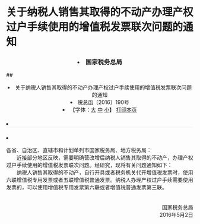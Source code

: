 # 关于纳税人销售其取得的不动产办理产权过户手续使用的增值税发票联次问题的通知


### <li  style="text-align:center">国家税务总局</li>
##<li class="sv_texth1_red" style="text-align:center">关于纳税人销售其取得的不动产办理产权过户手续使用的增值税发票联次问题的通知</li>
        <li class="sv_black14_30" style="text-align:center">税总函〔2016〕190号</li>
                           <li class="sv_texth2" style="text-align:center;"><span style="color:#000000;">【字体：<a href="#" onclick="tax_content.style.fontSize='16px';Javascript:return false;">大</a> <span style="color:#06C"><a href="#" onclick="tax_content.style.fontSize='14px';Javascript:return false;">中</a></span> <a href="#" onclick="tax_content.style.fontSize='12px';Javascript:return false;">小</a>】</span>  <a href="javascript:window.print()">打印本页</a>   

</li>
         <li style="border-bottom:solid 1px #f0f0f0; margin:20px auto"></li>
            <li class="sv_texth3" id="tax_content">           <p>各省、自治区、直辖市和计划单列市国家税务局、地方税务局：<br>　　近接部分地区反映，需要明确营改增后纳税人销售其取得的不动产，办理产权过户手续使用的增值税发票联次问题。经研究，现将有关问题通知如下：<br>　　纳税人销售其取得的不动产，自行开具或者税务机关代开增值税发票时，使用六联增值税专用发票或者五联增值税普通发票。纳税人办理产权过户手续需要使用发票的，可以使用增值税专用发票第六联或者增值税普通发票第三联。</p><p style="text-align: right">　　<br>国家税务总局<br>2016年5月2日<br> </p>